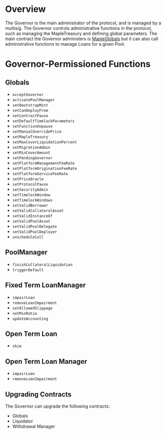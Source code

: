 # Overview

The Governor is the main administrator of the protocol, and is managed by a multisig. The Governor controls administrative functions in the protocol, such as managing the MapleTreasury and defining global parameters. The main contract the Governor administers is [MapleGlobals](https://github.com/maple-labs/globals-v2/blob/main/contracts/MapleGlobals.sol) but it can also call administrative functions to manage Loans for a given Pool.

# Governor-Permissioned Functions

## Globals

* `acceptGovernor`
* `activatePoolManager`
* `setBootstrapMint`
* `setCanDeployFrom`
* `setContractPause`
* `setDefaultTimelockParameters`
* `setFunctionUnpause`
* `setManualOverridePrice`
* `setMapleTreasury`
* `setMaxCoverLiquidationPercent`
* `setMigrationAdmin`
* `setMinCoverAmount`
* `setPendingGovernor`
* `setPlatformManagementFeeRate`
* `setPlatformOriginationFeeRate`
* `setPlatformServiceFeeRate`
* `setPriceOracle`
* `setProtocolPause`
* `setSecurityAdmin`
* `setTimelockWindow`
* `setTimelockWindows`
* `setValidBorrower`
* `setValidCollateralAsset`
* `setValidInstanceOf`
* `setValidPoolAsset`
* `setValidPoolDelegate`
* `setValidPoolDeployer`
* `unscheduleCall`

## PoolManager

* `finishCollateralLiquidation`
* `triggerDefault`

## Fixed Term LoanManager

* `impairLoan`
* `removeLoanImpairment`
* `setAllowedSlippage`
* `setMinRatio`
* `updateAccounting`

## Open Term Loan

* `skim`

## Open Term Loan Manager

* `impairLoan`
* `removeLoanImpairment`

## Upgrading Contracts

The Governor can upgrade the following contracts:
* Globals
* Liquidator
* Withdrawal Manager

